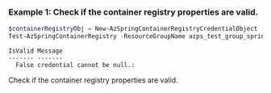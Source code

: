 ### Example 1: Check if the container registry properties are valid.
```powershell
$containerRegistryObj = New-AzSpringContainerRegistryCredentialObject -Password "ibOL0******887K" -Server azpsacr.azurecr.io -Username azpsacr
Test-AzSpringContainerRegistry -ResourceGroupName azps_test_group_spring -ServiceName azps-spring-01 -Name default -ContainerRegistryProperty $containerRegistryObj
```

```output
IsValid Message
------- -------
  False credential cannot be null.:
```

Check if the container registry properties are valid.